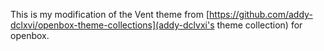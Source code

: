 This is my modification of the Vent theme from [https://github.com/addy-dclxvi/openbox-theme-collections](addy-dclvxi's theme collection) for openbox.

